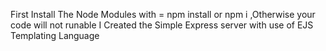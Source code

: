 First Install The Node Modules with = npm install or npm i ,Otherwise your code will not runable 
I Created the Simple Express server with use of EJS Templating Language
